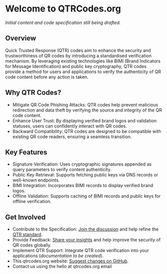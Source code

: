 # Welcome to QTRCodes.org
*Initial content and code specification still being drafted.*

## Overview
Quick Trusted Response (QTR) codes aim to enhance the security and trustworthiness of QR codes by introducing a standardised verification mechanism. By leveraging existing technologies like BIMI (Brand Indicators for Message Identification) and public key cryptography, QTR codes provide a method for users and applications to verify the authenticity of QR code content before any action is taken.

## Why QTR Codes?
- Mitigate QR Code Phishing Attacks: QTR codes help prevent malicious redirection and data theft by verifying the source and integrity of the QR code content.
- Enhance User Trust: By displaying verified brand logos and validation statuses, users can confidently interact with QR codes.
- Backward Compatibility: QTR codes are designed to be compatible with existing QR code readers, ensuring a seamless transition.

## Key Features
- Signature Verification: Uses cryptographic signatures appended as query parameters to verify content authenticity.
- Public Key Retrieval: Supports fetching public keys via DNS records or well-known endpoints.
- BIMI Integration: Incorporates BIMI records to display verified brand logos.
- Offline Validation: Supports caching of BIMI records and public keys for offline verification.

## Get Involved
- Contribute to the Specification: [Join the discussion](https://github.com/QTRCode/qtr-code-specification/discussions) and help refine the [QTR standard](https://github.com/QTRCode/qtr-code-specification).
- Provide Feedback: [Share your insights](https://github.com/QTRCode/qtr-code-specification/discussions) and help improve the security of QR codes globally.
- Implement QTR Support: Integrate QTR code verification into your applications (_documentation to be created_).
- This qtrcodes.org website: [Suggest changes on GitHub](https://github.com/QTRCode/qtrcodes.org).
- Contact us using the hello at qtrcodes.org email
